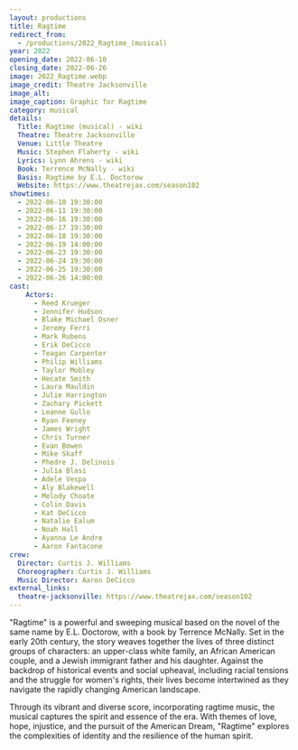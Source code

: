 ```yaml
---
layout: productions
title: Ragtime
redirect_from:
  - /productions/2022_Ragtime_(musical)
year: 2022
opening_date: 2022-06-10
closing_date: 2022-06-26
image: 2022_Ragtime.webp
image_credit: Theatre Jacksonville
image_alt: 
image_caption: Graphic for Ragtime 
category: musical
details:
  Title: Ragtime (musical) - wiki
  Theatre: Theatre Jacksonville
  Venue: Little Theatre
  Music: Stephen Flaherty - wiki
  Lyrics: Lynn Ahrens - wiki
  Book: Terrence McNally - wiki
  Basis: Ragtime by E.L. Doctorow
  Website: https://www.theatrejax.com/season102
showtimes: 
  - 2022-06-10 19:30:00
  - 2022-06-11 19:30:00
  - 2022-06-16 19:30:00
  - 2022-06-17 19:30:00
  - 2022-06-18 19:30:00
  - 2022-06-19 14:00:00
  - 2022-06-23 19:30:00
  - 2022-06-24 19:30:00
  - 2022-06-25 19:30:00
  - 2022-06-26 14:00:00
cast:
    Actors: 
      - Reed Krueger
      - Jennifer Hudson
      - Blake Michael Osner
      - Jeremy Ferri
      - Mark Rubens
      - Erik DeCicco
      - Teagan Carpenter
      - Philip Williams
      - Taylor Mobley
      - Hecate Smith
      - Laura Mauldin
      - Julie Harrington
      - Zachary Pickett
      - Leanne Gullo
      - Ryan Feeney
      - James Wright
      - Chris Turner
      - Evan Bowen
      - Mike Skaff
      - Phedre J. Delinois
      - Julia Blasi
      - Adele Vespa
      - Aly Blakewell
      - Melody Choate
      - Colin Davis
      - Kat DeCicco
      - Natalie Ealum
      - Noah Hall
      - Ayanna Le Andre
      - Aaron Fantacone
crew:
  Director: Curtis J. Williams
  Choreographer: Curtis J. Williams
  Music Director: Aaron DeCicco
external_links:
  theatre-jacksonville: https://www.theatrejax.com/season102
---
```

"Ragtime" is a powerful and sweeping musical based on the novel of the same name by E.L. Doctorow, with a book by Terrence McNally. Set in the early 20th century, the story weaves together the lives of three distinct groups of characters: an upper-class white family, an African American couple, and a Jewish immigrant father and his daughter. Against the backdrop of historical events and social upheaval, including racial tensions and the struggle for women's rights, their lives become intertwined as they navigate the rapidly changing American landscape.

Through its vibrant and diverse score, incorporating ragtime music, the musical captures the spirit and essence of the era. With themes of love, hope, injustice, and the pursuit of the American Dream, "Ragtime" explores the complexities of identity and the resilience of the human spirit.